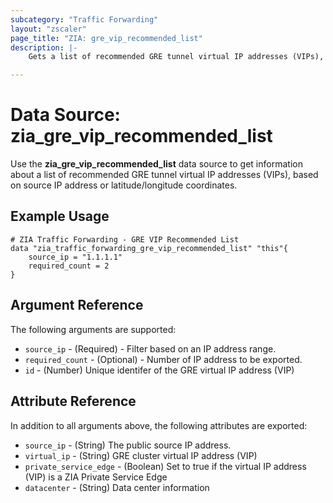 ```yaml
---
subcategory: "Traffic Forwarding"
layout: "zscaler"
page_title: "ZIA: gre_vip_recommended_list"
description: |-
    Gets a list of recommended GRE tunnel virtual IP addresses (VIPs), based on source IP address or latitude/longitude coordinates.

---
```


# Data Source: zia_gre_vip_recommended_list

Use the **zia_gre_vip_recommended_list** data source to get information about a list of recommended GRE tunnel virtual IP addresses (VIPs), based on source IP address or latitude/longitude coordinates.

## Example Usage

```hcl
# ZIA Traffic Forwarding - GRE VIP Recommended List
data "zia_traffic_forwarding_gre_vip_recommended_list" "this"{
    source_ip = "1.1.1.1"
    required_count = 2
}

```

## Argument Reference

The following arguments are supported:

* `source_ip` - (Required) - Filter based on an IP address range.
* `required_count` - (Optional)  - Number of IP address to be exported.
* `id` - (Number) Unique identifer of the GRE virtual IP address (VIP)

## Attribute Reference

In addition to all arguments above, the following attributes are exported:

* `source_ip` - (String) The public source IP address.
* `virtual_ip` - (String) GRE cluster virtual IP address (VIP)
* `private_service_edge` - (Boolean) Set to true if the virtual IP address (VIP) is a ZIA Private Service Edge
* `datacenter` - (String) Data center information
